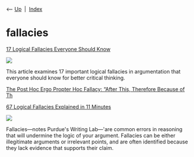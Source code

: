 <div class="nav">

⟵ [Up](index.html)  \|  [Index](index.html)

</div>

# fallacies

<div class="cards">

<div class="card">

<div class="card-title">

[17 Logical Fallacies Everyone Should
Know](https://www.thecollector.com/logical-fallacies-everyone-should-know/)

</div>

<div class="card-image">

[![](https://cdn.thecollector.com/wp-content/uploads/2025/03/logical-fallacies-everyone-should-know.jpg)](https://www.thecollector.com/logical-fallacies-everyone-should-know/)

</div>

This article examines 17 important logical fallacies in argumentation
that everyone should know for better critical thinking.

</div>

<div class="card">

<div class="card-title">

[The Post Hoc Ergo Propter Hoc Fallacy: “After This, Therefore Because
of Th](https://effectiviology.com/post-hoc)

</div>

</div>

<div class="card">

<div class="card-title">

[67 Logical Fallacies Explained in 11
Minutes](https://www.openculture.com/2024/04/67-logical-fallacies-explained-in-11-minutes.html)

</div>

<div class="card-image">

[![](https://cdn8.openculture.com/2024/04/09221253/fallacy-1024x576.jpeg)](https://www.openculture.com/2024/04/67-logical-fallacies-explained-in-11-minutes.html)

</div>

Fallacies—notes Purdue's Writing Lab—'are common errors in reasoning
that will undermine the logic of your argument. Fallacies can be either
illegitimate arguments or irrelevant points, and are often identified
because they lack evidence that supports their claim.

</div>

</div>

